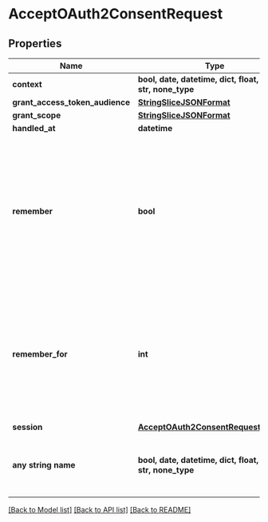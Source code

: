 # AcceptOAuth2ConsentRequest


## Properties
Name | Type | Description | Notes
------------ | ------------- | ------------- | -------------
**context** | **bool, date, datetime, dict, float, int, list, str, none_type** |  | [optional] 
**grant_access_token_audience** | [**StringSliceJSONFormat**](StringSliceJSONFormat.md) |  | [optional] 
**grant_scope** | [**StringSliceJSONFormat**](StringSliceJSONFormat.md) |  | [optional] 
**handled_at** | **datetime** |  | [optional] 
**remember** | **bool** | Remember, if set to true, tells ORY Hydra to remember this consent authorization and reuse it if the same client asks the same user for the same, or a subset of, scope. | [optional] 
**remember_for** | **int** | RememberFor sets how long the consent authorization should be remembered for in seconds. If set to &#x60;0&#x60;, the authorization will be remembered indefinitely. | [optional] 
**session** | [**AcceptOAuth2ConsentRequestSession**](AcceptOAuth2ConsentRequestSession.md) |  | [optional] 
**any string name** | **bool, date, datetime, dict, float, int, list, str, none_type** | any string name can be used but the value must be the correct type | [optional]

[[Back to Model list]](../README.md#documentation-for-models) [[Back to API list]](../README.md#documentation-for-api-endpoints) [[Back to README]](../README.md)


